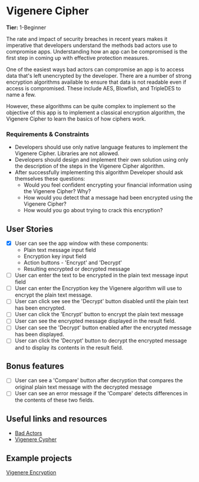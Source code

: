 # Vigenere Cipher

**Tier:** 1-Beginner

The rate and impact of security breaches in recent years makes it imperative
that developers understand the methods bad actors use to compromise apps. 
Understanding how an app can be compromised is the first step in coming up 
with effective protection measures.

One of the easiest ways bad actors can compromise an app is to access
data that's left unencrypted by the developer. There are a number of strong
encryption algorithms available to ensure that data is not readable even if
access is compromised. These include AES, Blowfish, and TripleDES to name a
few. 

However, these algorithms can be quite complex to implement so the objective
of this app is to implement a classical encryption algorithm, the Vigenere
Cipher to learn the basics of how ciphers work.

### Requirements & Constraints

- Developers should use only native language features to implement the Vigenere
Cipher. Libraries are not allowed.
- Developers should design and implement their own solution using only the
description of the steps in the Vigenere Cipher algorithm.
- After successfully implementing this algorithm Developer should ask
themselves these questions:
    - Would you feel confident encrypting your financial information using the
    Vigenere Cipher? Why?
    - How would you detect that a message had been encrypted using the
    Vigenere Cipher?
    - How would you go about trying to crack this encryption?

## User Stories

-   [x] User can see the app window with these components:
    - Plain text message input field
    - Encryption key input field
    - Action buttons - 'Encrypt' and 'Decrypt'
    - Resulting encrypted or decrypted message
-   [ ] User can enter the text to be encrypted in the plain text message input
field
-   [ ] User can enter the Encryption key the Vigenere algorithm will use to
encrypt the plain text message.
-   [ ] User can click see see the 'Decrypt' button disabled until the plain
text has been encrypted.
-   [ ] User can click the 'Encrypt' button to encrypt the plain text message
-   [ ] User can see the encrypted message displayed in the result field.
-   [ ] User can see the 'Decrypt' button enabled after the encrypted message
has been displayed.
-   [ ] User can click the 'Decrypt' button to decrypt the encrypted message
and to display its contents in the result field.

## Bonus features

-   [ ] User can see a 'Compare' button after decryption that compares the 
original plain text message with the decrypted message
-   [ ] User can see an error message if the 'Compare' detects differences
in the contents of these two fields.

## Useful links and resources

- [Bad Actors](http://solutionsreservoir.com/resources/introduction-to-cybersecurity/part-1-cybersecurity-overview)
- [Vigenere Cypher](https://www.geeksforgeeks.org/vigenere-cipher/)

## Example projects

[Vigenere Encryption](https://codepen.io/max1128/pen/VdyJmd)